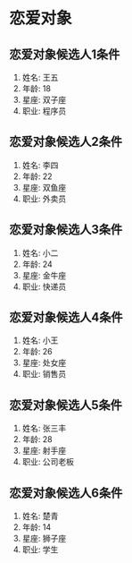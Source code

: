 # 恋爱对象

## 恋爱对象候选人1条件

1. 姓名: 王五
2. 年龄: 18
3. 星座: 双子座
4. 职业: 程序员

## 恋爱对象候选人2条件

1. 姓名: 李四
2. 年龄: 22
3. 星座: 双鱼座
4. 职业: 外卖员

## 恋爱对象候选人3条件

1. 姓名: 小二
2. 年龄: 24
3. 星座: 金牛座
4. 职业: 快递员

## 恋爱对象候选人4条件

1. 姓名: 小王
2. 年龄: 26
3. 星座: 处女座
4. 职业: 销售员

## 恋爱对象候选人5条件

1. 姓名: 张三丰
2. 年龄: 28
3. 星座: 射手座
4. 职业: 公司老板

## 恋爱对象候选人6条件

1. 姓名: 楚青
2. 年龄: 14
3. 星座: 狮子座
4. 职业: 学生

